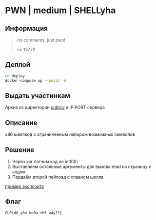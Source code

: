 # PWN | medium | SHELLyha

## Информация

> no comments, just pwn!
> 
> nc <ip> 13772
>

## Деплой

```sh
cd deploy
docker-compose up --build -d
```

## Выдать участинкам

Архив из директории [public/](public/) и IP:PORT сервера

## Описание
х86 шеллкод с ограниченным набором возможных символов

## Решение

1. Через xor патчим код на int80h
2. Выставляем остальные аргументы для вызова read на страницу с кодом
3. Пердаём второй пейлоад с спавном шелла 

[пример эксплоита](solve/sploit.py)

## Флаг

`CUP{d0_y0u_kn0w_th3_w4y??}`